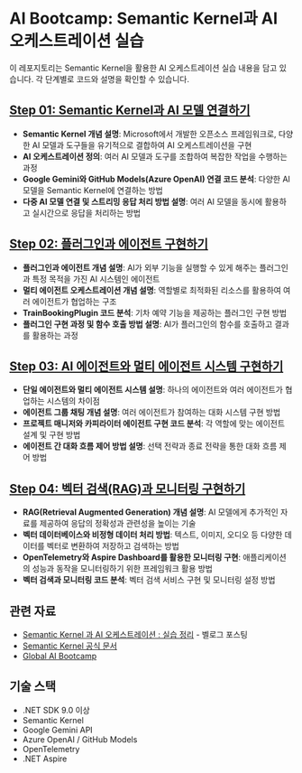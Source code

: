 # AI Bootcamp: Semantic Kernel과 AI 오케스트레이션 실습

이 레포지토리는 Semantic Kernel을 활용한 AI 오케스트레이션 실습 내용을 담고 있습니다. 각 단계별로 코드와 설명을 확인할 수 있습니다.

## [Step 01: Semantic Kernel과 AI 모델 연결하기](https://github.com/cheringring/ai-bootcamp/tree/main/step-01)

- **Semantic Kernel 개념 설명**: Microsoft에서 개발한 오픈소스 프레임워크로, 다양한 AI 모델과 도구들을 유기적으로 결합하여 AI 오케스트레이션을 구현
- **AI 오케스트레이션 정의**: 여러 AI 모델과 도구를 조합하여 복잡한 작업을 수행하는 과정
- **Google Gemini와 GitHub Models(Azure OpenAI) 연결 코드 분석**: 다양한 AI 모델을 Semantic Kernel에 연결하는 방법
- **다중 AI 모델 연결 및 스트리밍 응답 처리 방법 설명**: 여러 AI 모델을 동시에 활용하고 실시간으로 응답을 처리하는 방법

## [Step 02: 플러그인과 에이전트 구현하기](https://github.com/cheringring/ai-bootcamp/tree/main/step-02)

- **플러그인과 에이전트 개념 설명**: AI가 외부 기능을 실행할 수 있게 해주는 플러그인과 특정 목적을 가진 AI 시스템인 에이전트
- **멀티 에이전트 오케스트레이션 개념 설명**: 역할별로 최적화된 리소스를 활용하여 여러 에이전트가 협업하는 구조
- **TrainBookingPlugin 코드 분석**: 기차 예약 기능을 제공하는 플러그인 구현 방법
- **플러그인 구현 과정 및 함수 호출 방법 설명**: AI가 플러그인의 함수를 호출하고 결과를 활용하는 과정

## [Step 03: AI 에이전트와 멀티 에이전트 시스템 구현하기](https://github.com/cheringring/ai-bootcamp/tree/main/step-03)

- **단일 에이전트와 멀티 에이전트 시스템 설명**: 하나의 에이전트와 여러 에이전트가 협업하는 시스템의 차이점
- **에이전트 그룹 채팅 개념 설명**: 여러 에이전트가 참여하는 대화 시스템 구현 방법
- **프로젝트 매니저와 카피라이터 에이전트 구현 코드 분석**: 각 역할에 맞는 에이전트 설계 및 구현 방법
- **에이전트 간 대화 흐름 제어 방법 설명**: 선택 전략과 종료 전략을 통한 대화 흐름 제어 방법

## [Step 04: 벡터 검색(RAG)과 모니터링 구현하기](https://github.com/cheringring/ai-bootcamp/tree/main/step-04)

- **RAG(Retrieval Augmented Generation) 개념 설명**: AI 모델에게 추가적인 자료를 제공하여 응답의 정확성과 관련성을 높이는 기술
- **벡터 데이터베이스와 비정형 데이터 처리 방법**: 텍스트, 이미지, 오디오 등 다양한 데이터를 벡터로 변환하여 저장하고 검색하는 방법
- **OpenTelemetry와 Aspire Dashboard를 활용한 모니터링 구현**: 애플리케이션의 성능과 동작을 모니터링하기 위한 프레임워크 활용 방법
- **벡터 검색과 모니터링 코드 분석**: 벡터 검색 서비스 구현 및 모니터링 설정 방법

## 관련 자료

- [Semantic Kernel 과 AI 오케스트레이션 : 실습 정리](https://velog.io/@cheringring/Semantic-Kernel-%EA%B3%BC-AI-%EC%98%A4%EC%BC%80%EC%8A%A4%ED%8A%B8%EB%A0%88%EC%9D%B4%EC%85%98-%EC%8B%A4%EC%8A%B5-%EC%A0%95%EB%A6%AC) - 벨로그 포스팅
- [Semantic Kernel 공식 문서](https://learn.microsoft.com/ko-kr/semantic-kernel/overview/)
- [Global AI Bootcamp](https://globalai.community/bootcamp/)

## 기술 스택

- .NET SDK 9.0 이상
- Semantic Kernel
- Google Gemini API
- Azure OpenAI / GitHub Models
- OpenTelemetry
- .NET Aspire
